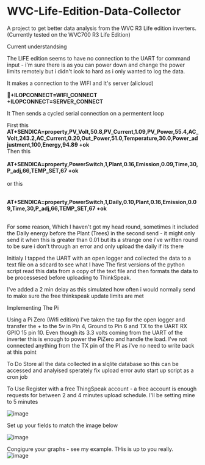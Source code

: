# WVC-Life-Edition-Data-Collector
A project to get better data analysis from the WVC R3 Life edition inverters. (Currently tested on the WVC700 R3 Life Edition)

Current understandsing

The LIFE edition seems to have no connection to the UART for command input - i'm sure there is as you can power down and change the power limits remotely but i didn't look to hard as i only wanted to log the data.

It makes a connection to the WIFI and It's server (alicloud) 

<b>+ILOPCONNECT=WIFI_CONNECT</br>
+ILOPCONNECT=SERVER_CONNECT</b>

It Then sends a cycled serial connection on a permentent loop

First this</br>
<b>
AT+SENDICA=property,PV_Volt,50.8,PV_Current,1.09,PV_Power,55.4,AC_Volt,243.2,AC_Current,0.20,Out_Power,51.0,Temperature,30.0,Power_adjustment,100,Energy,94.89
+ok<br>
</b>
Then this</br></br>
<b>
AT+SENDICA=property,PowerSwitch,1,Plant,0.16,Emission,0.09,Time,30,P_adj,66,TEMP_SET,67
+ok
</b></br><br>
or this</br></br>

<b>
AT+SENDICA=property,PowerSwitch,1,Daily,0.10,Plant,0.16,Emission,0.09,Time,30,P_adj,66,TEMP_SET,67
+ok</br></br>
</b>
<p>For some reason, Which I haven't got my head round, sometimes it included the Daily energy before the Plant (Trees) in the second send - it might only send it when this is greater than 0.01 but its a strange one i've written round to be sure i don't through an error and only upload the daily if its there</p>

Initialy I tapped the UART with an open logger and collected the data to a text file on a sdcard to see what I have
The first versions of the python script read this data from a copy of the text file and then formats the data to be processesed before uploading to ThinkSpeak.

I've  added a 2 min delay as this simulated how often i would normally send to make sure the free thinkspeak update limits are met

Implementing The Pi

Using a Pi Zero (Wifi edition) I've taken the tap for the open logger and transfer the + to the 5v in Pin 4, Ground to Pin 6 and TX to the UART RX GPIO 15 pin 10.  Even though its 3.3 volts  coming from the UART of the inverter this is enough to power the PiZero and handle the load.  I've not connected anything from the TX pin of the PI as i've no need to write back at this point


To Do
Store all the data collected in a slqlite database so this can be accessed and analyised sperately
fix upload error
auto start up script as a cron job

To Use
Register with a free ThingSpeak account - a free account is enough requests for between 2 and 4 minutes upload schedule.  I'll be setting mine to 5 minutes

![image](https://user-images.githubusercontent.com/18092613/233067232-51e05831-b3dd-4651-9f8d-82283e4708a2.png)

Set up your fields to match the image below

![image](https://user-images.githubusercontent.com/18092613/233067452-5f0564bc-e5bf-4e0e-8cfc-6b77060c2096.png)

Congigure your graphs - see my example.  THis is up to you really.  
![image](https://user-images.githubusercontent.com/18092613/233067629-367b6bb4-da00-4a8c-bce7-14bc63fc9550.png)

